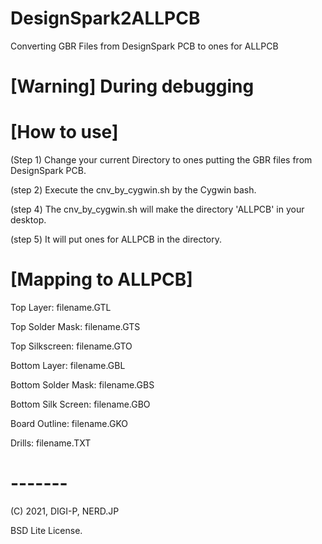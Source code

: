 # DesignSpark2ALLPCB
Converting GBR Files from DesignSpark PCB to ones for ALLPCB


# [Warning] During debugging


# [How to use]

(Step 1) Change your current Directory to ones putting the GBR files from DesignSpark PCB.

(step 2) Execute the cnv_by_cygwin.sh by the Cygwin bash.

(step 4) The cnv_by_cygwin.sh will make the directory 'ALLPCB' in your desktop.

(step 5) It will put ones for ALLPCB in the directory.



# [Mapping to ALLPCB]

Top Layer: filename.GTL

Top Solder Mask: filename.GTS

Top Silkscreen: filename.GTO

Bottom Layer: filename.GBL

Bottom Solder Mask: filename.GBS

Bottom Silk Screen: filename.GBO

Board Outline: filename.GKO

Drills: filename.TXT


# -------
(C) 2021, DIGI-P, NERD.JP

BSD Lite License.
